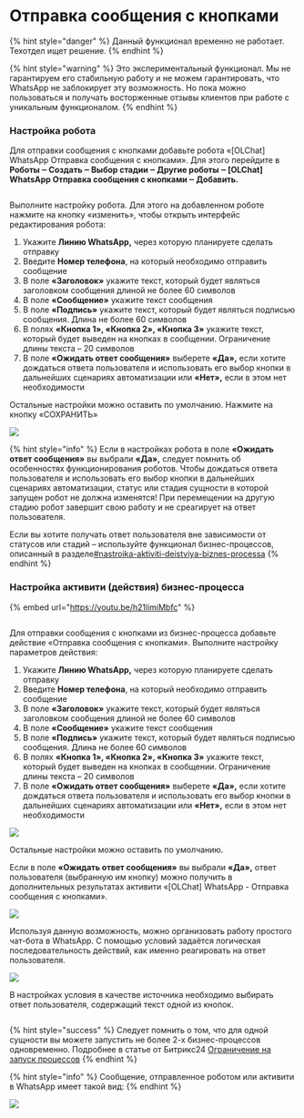 # Отправка сообщения с кнопками

{% hint style="danger" %}
Данный функционал временно не работает. Техотдел ищет решение.
{% endhint %}

{% hint style="warning" %}
Это экспериментальный функционал. Мы не гарантируем его стабильную работу и не можем гарантировать, что WhatsApp не заблокирует эту возможность. Но пока можно пользоваться и получать восторженные отзывы клиентов при работе с уникальным функционалом.
{% endhint %}

### Настройка робота

Для отправки сообщения с кнопками добавьте робота «\[OLChat] WhatsApp Отправка сообщения с кнопками». Для этого перейдите в **Роботы ‒ Создать ‒ Выбор стадии ‒ Другие роботы ‒ \[OLChat] WhatsApp Отправка сообщения с кнопками ‒ Добавить.**

<figure><img src="../../.gitbook/assets/image (714).png" alt=""><figcaption></figcaption></figure>

Выполните настройку робота. Для этого на добавленном роботе нажмите на кнопку «изменить», чтобы открыть интерфейс редактирования робота:

1. Укажите **Линию WhatsApp,** через которую планируете сделать отправку
2. Введите **Номер телефона**, на который необходимо отправить сообщение
3. В поле **«Заголовок»** укажите текст, который будет являться заголовком сообщения длиной не более 60 символов
4. В поле **«Сообщение»** укажите текст сообщения
5. В поле **«Подпись»** укажите текст, который будет являться подписью сообщения. Длина не более 60 символов
6. В полях **«Кнопка 1», «Кнопка 2», «Кнопка 3»** укажите текст, который будет выведен на кнопках в сообщении. Ограничение длины текста – 20 символов
7. В поле **«Ожидать ответ сообщения»** выберете **«Да»,** если хотите дождаться ответа пользователя и использовать его выбор кнопки в дальнейших сценариях автоматизации или **«Нет»,** если в этом нет необходимости

Остальные настройки можно оставить по умолчанию. Нажмите на кнопку «СОХРАНИТЬ»

![](<../../.gitbook/assets/image (871).png>)

{% hint style="info" %}
Если в настройках робота в поле **«Ожидать ответ сообщения»** вы выбрали **«Да»,** следует помнить об особенностях функционирования роботов. Чтобы дождаться ответа пользователя и использовать его выбор кнопки в дальнейших сценариях автоматизации, статус или стадия сущности в которой запущен робот не должна изменятся! При перемещении на другую стадию робот завершит свою работу и не среагирует на ответ пользователя.

Если вы хотите получать ответ пользователя вне зависимости от статусов или стадий – используйте функционал бизнес-процессов, описанный в разделе[#nastroika-aktiviti-deistviya-biznes-processa](otpravka-soobsheniya-s-knopkami.md#nastroika-aktiviti-deistviya-biznes-processa "mention")
{% endhint %}

### Настройка активити (действия) бизнес-процесса

{% embed url="https://youtu.be/h21limiMbfc" %}

<figure><img src="../../.gitbook/assets/image (2) (1) (1) (1) (1) (1).png" alt=""><figcaption></figcaption></figure>

Для отправки сообщения с кнопками из бизнес-процесса добавьте действие «Отправка сообщения с кнопками». Выполните настройку параметров действия:

1. Укажите **Линию WhatsApp,** через которую планируете сделать отправку
2. Введите **Номер телефона**, на который необходимо отправить сообщение
3. В поле **«Заголовок»** укажите текст, который будет являться заголовком сообщения длиной не более 60 символов
4. В поле **«Сообщение»** укажите текст сообщения
5. В поле **«Подпись»** укажите текст, который будет являться подписью сообщения. Длина не более 60 символов
6. В полях **«Кнопка 1», «Кнопка 2», «Кнопка 3»** укажите текст, который будет выведен на кнопках в сообщении. Ограничение длины текста – 20 символов
7. В поле **«Ожидать ответ сообщения»** выберете **«Да»,** если хотите дождаться ответа пользователя и использовать его выбор кнопки в дальнейших сценариях автоматизации или **«Нет»,** если в этом нет необходимости

![](<../../.gitbook/assets/image (116).png>)

Остальные настройки можно оставить по умолчанию.

Если в поле **«Ожидать ответ сообщения»** вы выбрали **«Да»,** ответ пользователя (выбранную им кнопку) можно получить в дополнительных результатах активити «\[OLChat] WhatsApp - Отправка сообщения с кнопками».

![](<../../.gitbook/assets/image (80).png>)

Используя данную возможность, можно организовать работу простого чат-бота в WhatsApp. С помощью условий задаётся логическая последовательность действий, как именно реагировать на ответ пользователя.

![](<../../.gitbook/assets/image (230).png>)

В настройках условия в качестве источника необходимо выбирать ответ пользователя, содержащий текст одной из кнопок.

<figure><img src="../../.gitbook/assets/image (1) (1) (1) (1) (1) (1) (1) (1).png" alt=""><figcaption></figcaption></figure>

{% hint style="success" %}
Следует помнить о том, что для одной сущности вы можете запустить не более 2-х бизнес-процессов одновременно. Подробнее в статье от Битрикс24 [Ограничение на запуск процессов](https://helpdesk.bitrix24.ru/open/5671433/)
{% endhint %}

{% hint style="info" %}
Сообщение, отправленное роботом или активити в WhatsApp имеет такой вид:
{% endhint %}

![](<../../.gitbook/assets/image (79).png>)
